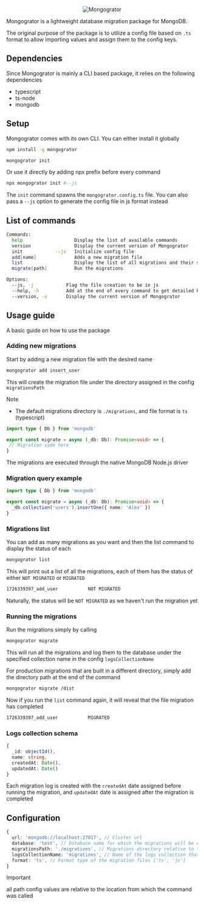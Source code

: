 <p align="center">
  <img src="./assets/mongogrator.png" alt="Mongogrator" />
</p>

Mongogrator is a lightweight database migration package for MongoDB.

The original purpose of the package is to utilize a config file based on `.ts` format to allow importing values and assign them to the config keys.

## Dependencies

Since Mongogrator is mainly a CLI based package, it relies on the following dependencies

- typescript
- ts-node
- mongodb

## Setup

Mongogrator comes with its own CLI. You can either install it globally

```bash
npm install -g mongogrator

mongogrator init
```

Or use it directly by adding npx prefix before every command

```bash
npx mongogrator init #--js
```

The `init` command spawns the `mongogrator.config.ts` file. You can also pass a `--js` option to generate the config file in js format instead

## List of commands

```bash
Commands:
  help                   Display the list of available commands
  version                Display the current version of Mongogrator
  init            --js   Initialize config file
  add[name]              Adds a new migration file
  list                   Display the list of all migrations and their status
  migrate[path]          Run the migrations

Options:
  --js, -j            Flag the file creation to be in js
  --help, -h          Add at the end of every command to get detailed help on it
  --version, -v       Display the current version of Mongogrator
```

## Usage guide

A basic guide on how to use the package

### Adding new migrations

Start by adding a new migration file with the desired name

```bash
mongogrator add insert_user
```

This will create the migration file under the directory assigned in the config `migrationsPath`

> [!NOTE]
>
> - The default migrations directory is `./migrations`, and file format is `ts` (typescript)

```ts
import type { Db } from 'mongodb'

export const migrate = async (_db: Db): Promise<void> => {
 // Migration code here
}
```

The migrations are executed through the native MongoDB Node.js driver

### Migration query example

```ts
import type { Db } from 'mongodb'

export const migrate = async (_db: Db): Promise<void> => {
  _db.collection('users').insertOne({ name: 'Alex' })
}
```

### Migrations list

You can add as many migrations as you want and then the list command to display the status of each

```bash
mongogrator list
```

This will print out a list of all the migrations, each of them has the status of either `NOT MIGRATED` or `MIGRATED`

```bash
1726339397_add_user           NOT MIGRATED
```

Naturally, the status will be `NOT MIGRATED` as we haven't run the migration yet

### Running the migrations

Run the migrations simply by calling

```bash
mongogrator migrate
```

This will run all the migrations and log them to the database under the specified collection name in the config `logsCollectionName`

For production migrations that are built in a different directory, simply add the directory path at the end of the command

```bash
mongogrator migrate /dist
```

Now if you run the `list` command again, it will reveal that the file migration has completed

```bash
1726339397_add_user           MIGRATED
```

### Logs collection schema

```ts
{
  _id: objectId(),
  name: string,
  createdAt: Date(),
  updatedAt: Date()
}
```

Each migration log is created with the `createdAt` date assigned before running the migration, and `updatedAt` date is assigned after the migration is completed

## Configuration

```ts
{
  url: 'mongodb://localhost:27017', // Cluster url
  database: 'test', // Database name for which the migrations will be executed
  migrationsPath: './migrations', // Migrations directory relative to the location of the commands
  logsCollectionName: 'migrations', // Name of the logs collection that will be stored in the database
  format: 'ts', // Format type of the migration files ['ts', 'js']
}
```

> [!IMPORTANT]
> all path config values are relative to the location from which the command was called

